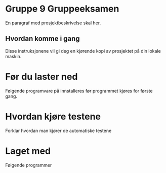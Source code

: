 # Gruppe 9 Gruppeeksamen
En paragraf med prosjektbeskrivelse skal her.

## Hvordan komme i gang
Disse instruksjonene vil gi deg en kjørende kopi av prosjektet på din lokale maskin.

# Før du laster ned
Følgende programvare på innstalleres før programmet kjøres for første gang.

# Hvordan kjøre testene
Forklar hvordan man kjører de automatiske testene

# Laget med
Følgende programmer


